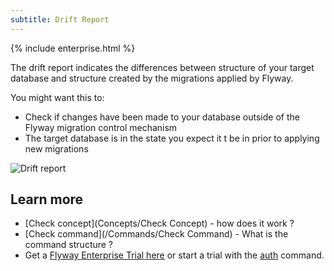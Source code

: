 ```yaml
---
subtitle: Drift Report
---
```

{% include enterprise.html %}

The drift report indicates the differences between structure of your target database and structure created by the migrations applied by Flyway.

You might want this to:
* Check if changes have been made to your database outside of the Flyway migration control mechanism
* The target database is in the state you expect it t be in prior to applying new migrations

![Drift report](assets/drift_report_screenshot.png)

## Learn more

* [Check concept](Concepts/Check Concept) - how does it work ?
* [Check command](/Commands/Check Command) - What is the command structure ?
* Get a [Flyway Enterprise Trial here](https://www.red-gate.com/products/flyway/enterprise/trial/) or start a trial with the [auth](Commands/Auth) command.